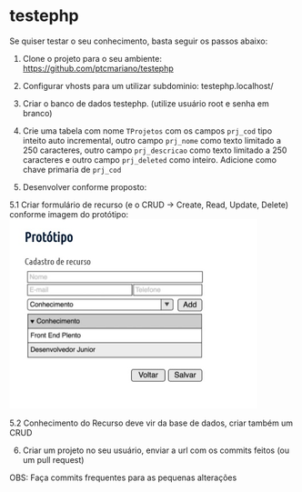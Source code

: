 # testephp
Se quiser testar o seu conhecimento, basta seguir os passos abaixo:

1. Clone o projeto para o seu ambiente: https://github.com/ptcmariano/testephp

2. Configurar vhosts para um utilizar subdominio: testephp.localhost/

3. Criar o banco de dados testephp. (utilize usuário root e senha em branco)

4. Crie uma tabela com nome `TProjetos` com os campos `prj_cod` tipo inteito auto incremental, outro campo `prj_nome` como texto limitado a 250 caracteres, outro campo  `prj_descricao`  como texto limitado a 250 caracteres e outro campo  `prj_deleted` como inteiro. Adicione como chave primaria de  `prj_cod`


5. Desenvolver conforme proposto:

 5.1 Criar formulário de recurso (e o CRUD -> Create, Read, Update, Delete) conforme imagem do protótipo:
![prototipo](prototipo.jpg)

 5.2 Conhecimento do Recurso deve vir da base de dados, criar também um CRUD

6. Criar um projeto no seu usuário, enviar a url com os commits feitos (ou um pull request)

OBS: Faça commits frequentes para as pequenas alterações
